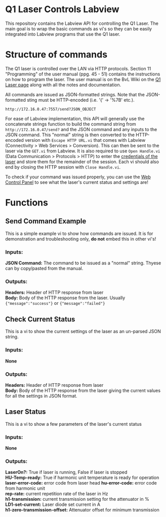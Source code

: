 # Q1 Laser Controls Labview

This repository contains the Labview API for controlling the Q1 Laser. The main goal is to wrap the basic commands as vi's so they can be easily integrated into Labview programs that use the Q1 laser.

# Structure of commands

The Q1 laser is controlled over the LAN via HTTP protocols. Section 11 "Programming" of the user manual (ppg. 45 - 51) contains the instructions on how to program the laser. The user manual is on the BvL Wiki on the [Q1 Laser page](https://tapajo.physics.mcgill.ca/neutrino/wiki/bnl/index.php/Q1_Laser) along with all the notes and documentation.

All commands are issued as JSON-formatted strings. Note that the JSON-formatted sting must be HTTP-encoded (i.e. '{' -> '%7B' etc.). 
```
http://172.16.0.47:7557/send?JSON_OBJECT
```
For ease of Labview implementation, this API will generally use the concatenate strings function to build the command string from `http://172.16.0.47/send?` and the JSON command and any inputs to the JSON command. This "normal" string is then converted to the HTTP-encoded version with `Escape HTTP URL.vi` that comes with Labview (Connectivity > Web Services > Conversion). This can then be sent to the laser via the `GET.vi` from Labview. It is also required to use `Open Handle.vi` (Data Communication > Protocols > HTTP) to enter the [credentials of the laser](https://tapajo.physics.mcgill.ca/neutrino/wiki/bnl/index.php/Q1_Laser) and store them for the remainder of the session. Each vi should also end by closing the HTTP session with `Close Handle.vi`.

To check if your command was issued properly, you can use the [Web Control Panel](http://172.16.0.47:7557/) to see what the laser's current status and settings are! 

# Functions

## Send Command Example
This is a simple example vi to show how commands are issued. It is for demonstration and troubleshooting only, **do not** embed this in other vi's!

### Inputs:  
**JSON Command:** The command to be issued as a "normal" string. Thyese can by copy/pasted from the manual.

### Outputs:  
**Headers:** Header of HTTP response from laser  
**Body:** Body of the HTTP response from the laser. Usually `{"message":"success"}` or `{"message":"failed"}`  

## Check Current Status
This is a vi to show the current settings of the laser as an un-parsed JSON string.

### Inputs:  
**None**

### Outputs:  
**Headers:** Header of HTTP response from laser  
**Body:** Body of the HTTP response from the laser giving the current values for all the settings in JSON format.

## Laser Status
This is a vi to show a few parameters of the laser's current status

### Inputs:  
**None**

### Outputs:  
**LaserOn?:** True if laser is running, False if laser is stopped  
**HU-Temp-ready:** True if harmonic unit temperature is ready for operation  
**laser-error-code:** error code from laser head
**hu-error-code:** error code from harmonic unit  
**rep-rate:** current repetition rate of the laser in Hz  
**h1-transmission:** current transmission setting for the attenuator in %  
**LD1-set-current:** Laser diode set current in A  
**h1-zero-transmission-offset:** Attenuator offset for minimum transmission
